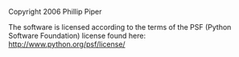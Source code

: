 Copyright 2006 Phillip Piper

The software is licensed according to the terms of the PSF (Python Software Foundation) license found here: http://www.python.org/psf/license/